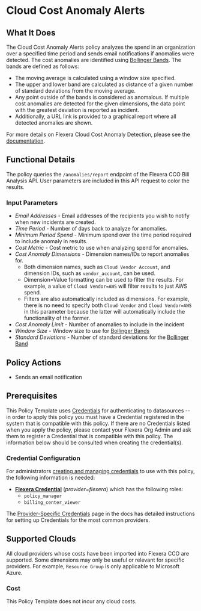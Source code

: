 # Cloud Cost Anomaly Alerts

## What It Does

The Cloud Cost Anomaly Alerts policy analyzes the spend in an organization over a specified time period and sends email notifications if anomalies were detected. The cost anomalies are identified using [Bollinger Bands](https://en.wikipedia.org/wiki/Bollinger_Bands). The bands are defined as follows:

- The moving average is calculated using a window size specified.
- The upper and lower band are calculated as distance of a given number of standard deviations from the moving average.
- Any point outside of the bands is considered as anomalous. If multiple cost anomalies are detected for the given dimensions, the data point with the greatest deviation is reported as incident.
- Additionally, a URL link is provided to a graphical report where all detected anomalies are shown.

For more details on Flexera Cloud Cost Anomaly Detection, please see the [documentation](https://docs.flexera.com/flexera/EN/Optima/CostAnomaly.htm).

## Functional Details

The policy queries the `/anomalies/report` endpoint of the Flexera CCO Bill Analysis API. User parameters are included in this API request to color the results.

### Input Parameters

- *Email Addresses* - Email addresses of the recipients you wish to notify when new incidents are created.
- *Time Period* - Number of days back to analyze for anomalies.
- *Minimum Period Spend* - Minimum spend over the time period required to include anomaly in results.
- *Cost Metric* - Cost metric to use when analyzing spend for anomalies.
- *Cost Anomaly Dimensions* - Dimension names/IDs to report anomalies for.
  - Both dimension names, such as `Cloud Vendor Account`, and dimension IDs, such as `vendor_account`, can be used.
  - Dimension=Value formatting can be used to filter the results. For example, a value of `Cloud Vendor=AWS` will filter results to just AWS spend.
  - Filters are also automatically included as dimensions. For example, there is no need to specify both `Cloud Vendor` and `Cloud Vendor=AWS` in this parameter because the latter will automatically include the functionality of the former.
- *Cost Anomaly Limit* - Number of anomalies to include in the incident
- *Window Size* - Window size to use for [Bollinger Bands](https://en.wikipedia.org/wiki/Bollinger_Bands)
- *Standard Deviations* - Number of standard deviations for the [Bollinger Band](https://en.wikipedia.org/wiki/Bollinger_Bands)

## Policy Actions

- Sends an email notification

## Prerequisites

This Policy Template uses [Credentials](https://docs.flexera.com/flexera/EN/Automation/ManagingCredentialsExternal.htm) for authenticating to datasources -- in order to apply this policy you must have a Credential registered in the system that is compatible with this policy. If there are no Credentials listed when you apply the policy, please contact your Flexera Org Admin and ask them to register a Credential that is compatible with this policy. The information below should be consulted when creating the credential(s).

### Credential Configuration

For administrators [creating and managing credentials](https://docs.flexera.com/flexera/EN/Automation/ManagingCredentialsExternal.htm) to use with this policy, the following information is needed:

- [**Flexera Credential**](https://docs.flexera.com/flexera/EN/Automation/ProviderCredentials.htm) (*provider=flexera*) which has the following roles:
  - `policy_manager`
  - `billing_center_viewer`

The [Provider-Specific Credentials](https://docs.flexera.com/flexera/EN/Automation/ProviderCredentials.htm) page in the docs has detailed instructions for setting up Credentials for the most common providers.

## Supported Clouds

All cloud providers whose costs have been imported into Flexera CCO are supported. Some dimensions may only be useful or relevant for specific providers. For example, `Resource Group` is only applicable to Microsoft Azure.

### Cost

This Policy Template does not incur any cloud costs.
